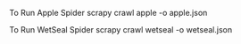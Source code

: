 To Run Apple Spider
    scrapy crawl  apple -o  apple.json

To Run WetSeal Spider
    scrapy crawl  wetseal -o wetseal.json
